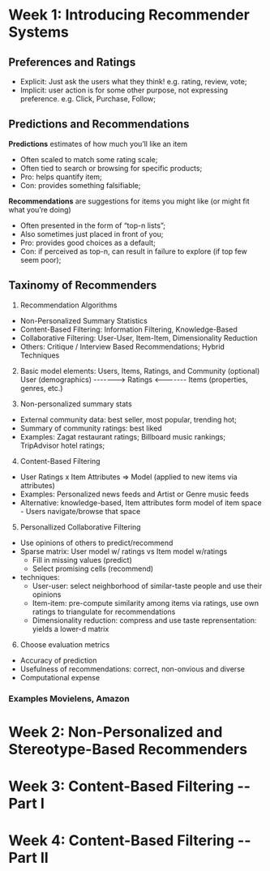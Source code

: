 # Week 1: Introducing Recommender Systems

## Preferences and Ratings<br>
- Explicit: Just ask the users what they think! e.g. rating, review, vote;
- Implicit: user action is for some other purpose, not expressing preference. e.g. Click, Purchase, Follow;

## Predictions and Recommendations <br>
**Predictions** estimates of how much you’ll like an item<br>
- Often scaled to match some rating scale;<br>
- Often tied to search or browsing for specific products;<br>
- Pro: helps quantify item;<br>
- Con: provides something falsifiable;<br>

**Recommendations** are suggestions for items you might like (or might fit what you’re doing)<br>
- Often presented in the form of “top-n lists”;<br>
- Also sometimes just placed in front of you;<br>
- Pro: provides good choices as a default;<br>
- Con: if perceived as top-n, can result in failure to explore (if top few seem poor);

## Taxinomy of Recommenders <br>
1. Recommendation Algorithms
- Non-Personalized Summary Statistics
- Content-Based Filtering: Information Filtering, Knowledge-Based
- Collaborative Filtering: User-User, Item-Item, Dimensionality Reduction
- Others: Critique / Interview Based Recommendations; Hybrid Techniques

2. Basic model elements: Users, Items, Ratings, and Community (optional) <br>
User (demographics) -------> Ratings <------- Items (properties, genres, etc.)

3. Non-personalized summary stats
- External community data: best seller, most popular, trending hot;
- Summary of community ratings: best liked
- Examples: Zagat restaurant ratings; Billboard music rankings; TripAdvisor hotel ratings;

4. Content-Based Filtering
- User Ratings x Item Attributes => Model (applied to new items via attributes)
- Examples: Personalized news feeds and Artist or Genre music feeds
- Alternative: knowledge-based, Item attributes form model of item space - Users navigate/browse that space

5. Personallized Collaborative Filtering <br>
- Use opinions of others to predict/recommend
- Sparse matrix: User model w/ ratings vs Item model w/ratings
  - Fill in missing values (predict)
  - Select promising cells (recommend)
- techniques: 
  - User-user: select neighborhood of similar-taste people and use their opinions
  - Item-item: pre-compute similarity among items via ratings, use own ratings to triangulate for recommendations
  - Dimensionality reduction: compress and use taste reprensentation:  yields a lower-d matrix

6. Choose evaluation metrics
- Accuracy of prediction
- Usefulness of recommendations: correct, non-onvious and diverse
- Computational expense


### Examples Movielens, Amazon 

# Week 2: Non-Personalized and Stereotype-Based Recommenders

# Week 3: Content-Based Filtering -- Part I

# Week 4: Content-Based Filtering -- Part II
